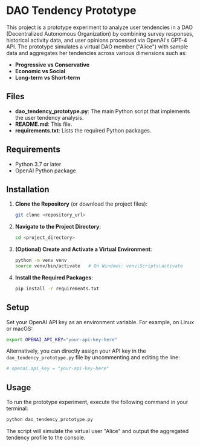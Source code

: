 # DAO Tendency Prototype

This project is a prototype experiment to analyze user tendencies in a DAO (Decentralized Autonomous Organization) by combining survey responses, historical activity data, and user opinions processed via OpenAI's GPT-4 API. The prototype simulates a virtual DAO member ("Alice") with sample data and aggregates her tendencies across various dimensions such as:

- **Progressive vs Conservative**
- **Economic vs Social**
- **Long-term vs Short-term**

## Files

- **dao_tendency_prototype.py**: The main Python script that implements the user tendency analysis.
- **README.md**: This file.
- **requirements.txt**: Lists the required Python packages.

## Requirements

- Python 3.7 or later
- OpenAI Python package

## Installation

1. **Clone the Repository** (or download the project files):

   ```bash
   git clone <repository_url>
   ```

2. **Navigate to the Project Directory**:

   ```bash
   cd <project_directory>
   ```

3. **(Optional) Create and Activate a Virtual Environment**:

   ```bash
   python -m venv venv
   source venv/bin/activate   # On Windows: venv\Scripts\activate
   ```

4. **Install the Required Packages**:

   ```bash
   pip install -r requirements.txt
   ```

## Setup

Set your OpenAI API key as an environment variable. For example, on Linux or macOS:

```bash
export OPENAI_API_KEY="your-api-key-here"
```

Alternatively, you can directly assign your API key in the `dao_tendency_prototype.py` file by uncommenting and editing the line:

```python
# openai.api_key = "your-api-key-here"
```

## Usage

To run the prototype experiment, execute the following command in your terminal:

```bash
python dao_tendency_prototype.py
```

The script will simulate the virtual user "Alice" and output the aggregated tendency profile to the console.
